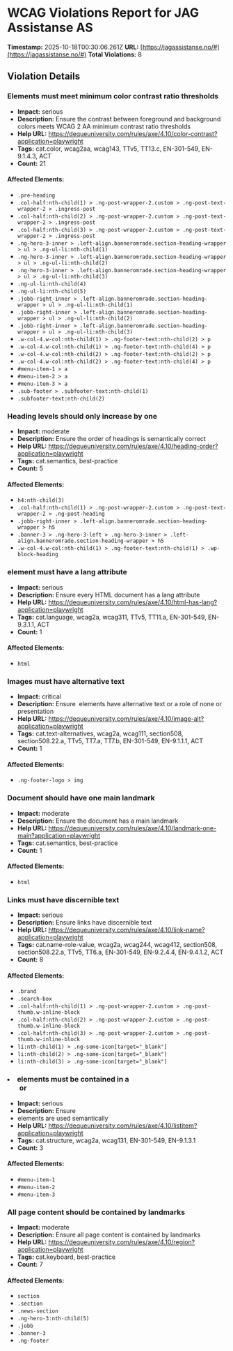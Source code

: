 # WCAG Violations Report for JAG Assistanse AS

**Timestamp:** 2025-10-18T00:30:06.261Z
**URL:** [https://jagassistanse.no/#](https://jagassistanse.no/#)
**Total Violations:** 8

## Violation Details

### Elements must meet minimum color contrast ratio thresholds

- **Impact:** serious
- **Description:** Ensure the contrast between foreground and background colors meets WCAG 2 AA minimum contrast ratio thresholds
- **Help URL:** https://dequeuniversity.com/rules/axe/4.10/color-contrast?application=playwright
- **Tags:** cat.color, wcag2aa, wcag143, TTv5, TT13.c, EN-301-549, EN-9.1.4.3, ACT
- **Count:** 21

#### Affected Elements:

- `.pre-heading`
- `.col-half:nth-child(1) > .ng-post-wrapper-2.custom > .ng-post-text-wrapper-2 > .ingress-post`
- `.col-half:nth-child(2) > .ng-post-wrapper-2.custom > .ng-post-text-wrapper-2 > .ingress-post`
- `.col-half:nth-child(3) > .ng-post-wrapper-2.custom > .ng-post-text-wrapper-2 > .ingress-post`
- `.ng-hero-3-inner > .left-align.banneromrade.section-heading-wrapper > ul > .ng-ul-li:nth-child(1)`
- `.ng-hero-3-inner > .left-align.banneromrade.section-heading-wrapper > ul > .ng-ul-li:nth-child(2)`
- `.ng-hero-3-inner > .left-align.banneromrade.section-heading-wrapper > ul > .ng-ul-li:nth-child(3)`
- `.ng-ul-li:nth-child(4)`
- `.ng-ul-li:nth-child(5)`
- `.jobb-right-inner > .left-align.banneromrade.section-heading-wrapper > ul > .ng-ul-li:nth-child(1)`
- `.jobb-right-inner > .left-align.banneromrade.section-heading-wrapper > ul > .ng-ul-li:nth-child(2)`
- `.jobb-right-inner > .left-align.banneromrade.section-heading-wrapper > ul > .ng-ul-li:nth-child(3)`
- `.w-col-4.w-col:nth-child(1) > .ng-footer-text:nth-child(2) > p`
- `.w-col-4.w-col:nth-child(1) > .ng-footer-text:nth-child(4) > p`
- `.w-col-4.w-col:nth-child(2) > .ng-footer-text:nth-child(2) > p`
- `.w-col-4.w-col:nth-child(2) > .ng-footer-text:nth-child(4) > p`
- `#menu-item-1 > a`
- `#menu-item-2 > a`
- `#menu-item-3 > a`
- `.sub-footer > .subfooter-text:nth-child(1)`
- `.subfooter-text:nth-child(2)`

### Heading levels should only increase by one

- **Impact:** moderate
- **Description:** Ensure the order of headings is semantically correct
- **Help URL:** https://dequeuniversity.com/rules/axe/4.10/heading-order?application=playwright
- **Tags:** cat.semantics, best-practice
- **Count:** 5

#### Affected Elements:

- `h4:nth-child(3)`
- `.col-half:nth-child(1) > .ng-post-wrapper-2.custom > .ng-post-text-wrapper-2 > .ng-post-heading`
- `.jobb-right-inner > .left-align.banneromrade.section-heading-wrapper > h5`
- `.banner-3 > .ng-hero-3-left > .ng-hero-3-inner > .left-align.banneromrade.section-heading-wrapper > h5`
- `.w-col-4.w-col:nth-child(1) > .ng-footer-text:nth-child(1) > .wp-block-heading`

### <html> element must have a lang attribute

- **Impact:** serious
- **Description:** Ensure every HTML document has a lang attribute
- **Help URL:** https://dequeuniversity.com/rules/axe/4.10/html-has-lang?application=playwright
- **Tags:** cat.language, wcag2a, wcag311, TTv5, TT11.a, EN-301-549, EN-9.3.1.1, ACT
- **Count:** 1

#### Affected Elements:

- `html`

### Images must have alternative text

- **Impact:** critical
- **Description:** Ensure <img> elements have alternative text or a role of none or presentation
- **Help URL:** https://dequeuniversity.com/rules/axe/4.10/image-alt?application=playwright
- **Tags:** cat.text-alternatives, wcag2a, wcag111, section508, section508.22.a, TTv5, TT7.a, TT7.b, EN-301-549, EN-9.1.1.1, ACT
- **Count:** 1

#### Affected Elements:

- `.ng-footer-logo > img`

### Document should have one main landmark

- **Impact:** moderate
- **Description:** Ensure the document has a main landmark
- **Help URL:** https://dequeuniversity.com/rules/axe/4.10/landmark-one-main?application=playwright
- **Tags:** cat.semantics, best-practice
- **Count:** 1

#### Affected Elements:

- `html`

### Links must have discernible text

- **Impact:** serious
- **Description:** Ensure links have discernible text
- **Help URL:** https://dequeuniversity.com/rules/axe/4.10/link-name?application=playwright
- **Tags:** cat.name-role-value, wcag2a, wcag244, wcag412, section508, section508.22.a, TTv5, TT6.a, EN-301-549, EN-9.2.4.4, EN-9.4.1.2, ACT
- **Count:** 8

#### Affected Elements:

- `.brand`
- `.search-box`
- `.col-half:nth-child(1) > .ng-post-wrapper-2.custom > .ng-post-thumb.w-inline-block`
- `.col-half:nth-child(2) > .ng-post-wrapper-2.custom > .ng-post-thumb.w-inline-block`
- `.col-half:nth-child(3) > .ng-post-wrapper-2.custom > .ng-post-thumb.w-inline-block`
- `li:nth-child(1) > .ng-some-icon[target="_blank"]`
- `li:nth-child(2) > .ng-some-icon[target="_blank"]`
- `li:nth-child(3) > .ng-some-icon[target="_blank"]`

### <li> elements must be contained in a <ul> or <ol>

- **Impact:** serious
- **Description:** Ensure <li> elements are used semantically
- **Help URL:** https://dequeuniversity.com/rules/axe/4.10/listitem?application=playwright
- **Tags:** cat.structure, wcag2a, wcag131, EN-301-549, EN-9.1.3.1
- **Count:** 3

#### Affected Elements:

- `#menu-item-1`
- `#menu-item-2`
- `#menu-item-3`

### All page content should be contained by landmarks

- **Impact:** moderate
- **Description:** Ensure all page content is contained by landmarks
- **Help URL:** https://dequeuniversity.com/rules/axe/4.10/region?application=playwright
- **Tags:** cat.keyboard, best-practice
- **Count:** 7

#### Affected Elements:

- `section`
- `.section`
- `.news-section`
- `.ng-hero-3:nth-child(5)`
- `.jobb`
- `.banner-3`
- `.ng-footer`
